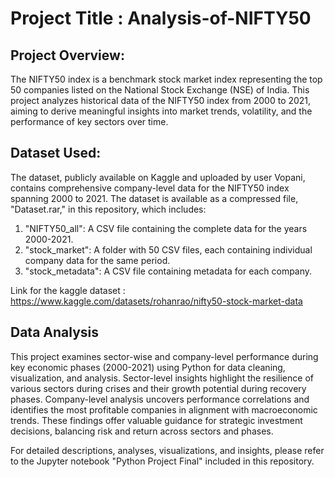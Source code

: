 # Project Title : Analysis-of-NIFTY50

## Project Overview:
The NIFTY50 index is a benchmark stock market index representing the top 50 companies listed on the National Stock Exchange (NSE) of India. This project analyzes historical data of the NIFTY50 index from 2000 to 2021, aiming to derive meaningful insights into market trends, volatility, and the performance of key sectors over time. 

## Dataset Used:
The dataset, publicly available on Kaggle and uploaded by user Vopani, contains comprehensive company-level data for the NIFTY50 index spanning 2000 to 2021. The dataset is available as a compressed file, "Dataset.rar," in this repository, which includes:

1) "NIFTY50_all": A CSV file containing the complete data for the years 2000-2021.
2) "stock_market": A folder with 50 CSV files, each containing individual company data for the same period.
3) "stock_metadata": A CSV file containing metadata for each company.

Link for the kaggle dataset : https://www.kaggle.com/datasets/rohanrao/nifty50-stock-market-data

##  Data Analysis 
This project examines sector-wise and company-level performance during key economic phases (2000-2021) using Python for data cleaning, visualization, and analysis. Sector-level insights highlight the resilience of various sectors during crises and their growth potential during recovery phases. Company-level analysis uncovers performance correlations and identifies the most profitable companies in alignment with macroeconomic trends. These findings offer valuable guidance for strategic investment decisions, balancing risk and return across sectors and phases.

For detailed descriptions, analyses, visualizations, and insights, please refer to the Jupyter notebook "Python Project Final" included in this repository.
